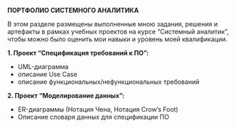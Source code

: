 ****ПОРТФОЛИО СИСТЕМНОГО АНАЛИТИКА****

В этом разделе размещены выполненные мною задания, решения и артефакты в рамках учебных проектов на курсе “Системный аналитик”, чтобы можно было оценить мои навыки и уровень моей квалификации.

**1. Проект “Спецификация требований к ПО”:**
- UML-диаграмма
- описание Use Case
- описание функциональных/нефункциональных требований

**2. Проект “Моделирование данных”:**
- ER-диаграммы (Нотация Чена, Нотация Crow’s Foot)
- Описание словаря данных для спецификации ПО

